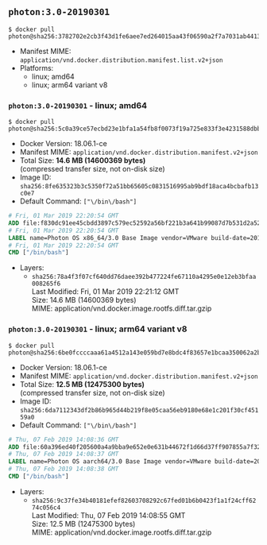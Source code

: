 ## `photon:3.0-20190301`

```console
$ docker pull photon@sha256:3782702e2cb3f43d1fe6aee7ed264015aa43f06590a2f7a7031ab44135e0d3d5
```

-	Manifest MIME: `application/vnd.docker.distribution.manifest.list.v2+json`
-	Platforms:
	-	linux; amd64
	-	linux; arm64 variant v8

### `photon:3.0-20190301` - linux; amd64

```console
$ docker pull photon@sha256:5c0a39ce57ecbd23e1bfa1a54fb8f0073f19a725e833f3e4231588dbb8a7b015
```

-	Docker Version: 18.06.1-ce
-	Manifest MIME: `application/vnd.docker.distribution.manifest.v2+json`
-	Total Size: **14.6 MB (14600369 bytes)**  
	(compressed transfer size, not on-disk size)
-	Image ID: `sha256:8fe635323b3c5350f72a51bb65605c0831516995ab9bdf18aca4bcbafb13c0e7`
-	Default Command: `["\/bin\/bash"]`

```dockerfile
# Fri, 01 Mar 2019 22:20:54 GMT
ADD file:f830dc91ee45cbdd3897c579ec52592a56bf221b3a641b99087d7b531d2a52c7 in / 
# Fri, 01 Mar 2019 22:20:54 GMT
LABEL name=Photon OS x86_64/3.0 Base Image vendor=VMware build-date=20190301
# Fri, 01 Mar 2019 22:20:54 GMT
CMD ["/bin/bash"]
```

-	Layers:
	-	`sha256:78a4f3f07cf640dd76daee392b477224fe67110a4295e0e12eb3bfaa008265f6`  
		Last Modified: Fri, 01 Mar 2019 22:21:12 GMT  
		Size: 14.6 MB (14600369 bytes)  
		MIME: application/vnd.docker.image.rootfs.diff.tar.gzip

### `photon:3.0-20190301` - linux; arm64 variant v8

```console
$ docker pull photon@sha256:6be0fccccaaa61a4512a143e059bd7e8bdc4f83657e1bcaa350062a2b773fb01
```

-	Docker Version: 18.06.1-ce
-	Manifest MIME: `application/vnd.docker.distribution.manifest.v2+json`
-	Total Size: **12.5 MB (12475300 bytes)**  
	(compressed transfer size, not on-disk size)
-	Image ID: `sha256:6da7112343df2b86b965d44b219f8e05caa56eb9180e68e1c201f30cf45159a0`
-	Default Command: `["\/bin\/bash"]`

```dockerfile
# Thu, 07 Feb 2019 14:08:36 GMT
ADD file:60a396ed40f205600a4a9bba9e652e0e631b44672f1d66d37ff907855a7f32b4 in / 
# Thu, 07 Feb 2019 14:08:37 GMT
LABEL name=Photon OS aarch64/3.0 Base Image vendor=VMware build-date=20190205
# Thu, 07 Feb 2019 14:08:38 GMT
CMD ["/bin/bash"]
```

-	Layers:
	-	`sha256:9c37fe34b40181efef82603708292c67fed01b6b0423f1a1f24cff6274c056c4`  
		Last Modified: Thu, 07 Feb 2019 14:08:55 GMT  
		Size: 12.5 MB (12475300 bytes)  
		MIME: application/vnd.docker.image.rootfs.diff.tar.gzip
